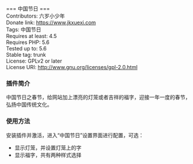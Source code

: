 === 中国节日 ===  
Contributors: 六岁小少年  
Donate link: https://www.jkxuexi.com  
Tags: 中国节日  
Requires at least: 4.5  
Requires PHP: 5.6  
Tested up to: 5.6  
Stable tag: trunk  
License: GPLv2 or later  
License URI: http://www.gnu.org/licenses/gpl-2.0.html  

### 插件简介

中国节日之春节，给网站加上漂亮的灯笼或者吉祥的福字，迎接一年一度的春节，弘扬中国传统文化。


### 使用方法

安装插件并激活，进入“中国节日”设置界面进行配置，可选：

- 显示灯笼，并设置灯笼上的字
- 显示福字，共有两种样式选择
